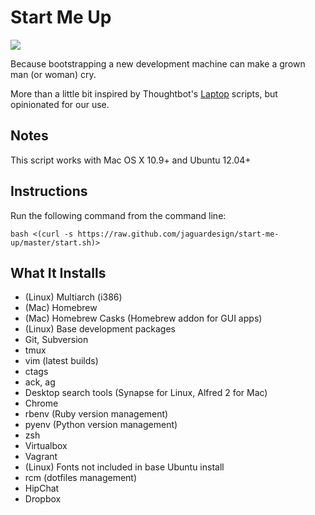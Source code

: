 # Start Me Up

![](http://i.imgur.com/ubdJQL7.jpg)

Because bootstrapping a new development machine can make a grown man (or woman) cry.

More than a little bit inspired by Thoughtbot's [Laptop](https://github.com/thoughtbot/laptop/) scripts, but opinionated for our use.

## Notes

This script works with Mac OS X 10.9+ and Ubuntu 12.04+

## Instructions

Run the following command from the command line:

    bash <(curl -s https://raw.github.com/jaguardesign/start-me-up/master/start.sh)>

## What It Installs

- (Linux) Multiarch (i386)
- (Mac) Homebrew
- (Mac) Homebrew Casks (Homebrew addon for GUI apps)
- (Linux) Base development packages
- Git, Subversion
- tmux
- vim (latest builds)
- ctags
- ack, ag
- Desktop search tools (Synapse for Linux, Alfred 2 for Mac)
- Chrome
- rbenv (Ruby version management)
- pyenv (Python version management)
- zsh
- Virtualbox
- Vagrant
- (Linux) Fonts not included in base Ubuntu install
- rcm (dotfiles management)
- HipChat
- Dropbox
